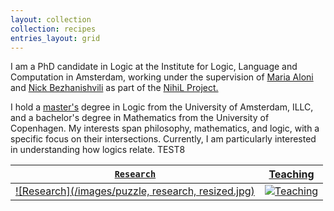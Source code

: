 ```yaml
---
layout: collection
collection: recipes
entries_layout: grid
---
```


I am a PhD candidate in Logic at the Institute for Logic, Language and Computation in Amsterdam, working under the supervision of [Maria Aloni](https://www.marialoni.org/) and [Nick Bezhanishvili](https://staff.fnwi.uva.nl/n.bezhanishvili/) as part of the [NihiL Project.](https://projects.illc.uva.nl/nihil/)

I hold a [master's](https://eprints.illc.uva.nl/id/eprint/2226/) degree in Logic from the University of Amsterdam, ILLC, and a bachelor's degree in Mathematics from the University of Copenhagen. 
My interests span philosophy, mathematics, and logic, with a specific focus on their intersections. Currently, I am particularly interested in understanding how logics relate. TEST8

| [`Research`](https://knudstorp.github.io/research/) | [Teaching](https://knudstorp.github.io/teaching/) |
| ---------- | -------- |
| [![Research](/images/puzzle, research, resized.jpg)](https://knudstorp.github.io/research/) | [![Teaching](<img src="/images/blackboard, teaching, resized.jpgw=400" data-zoom="https://assets.imgix.net/dog.png?w=1200">)](https://knudstorp.github.io/teaching/) |
